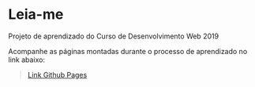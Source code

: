 # Leia-me

Projeto de aprendizado do Curso de Desenvolvimento Web 2019

Acompanhe as páginas montadas durante o processo de aprendizado no link abaixo: 

>[Link Github Pages](https://willfpinheiro.github.io/Curso_de_Desenvolvimento_Web_2019/.)